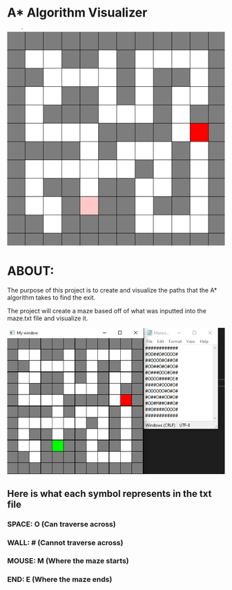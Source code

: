 # A* Algorithm Visualizer

![GIF of A* algorithm finding exit in maze](images/A_Star_Algorithm.gif)

# ABOUT:

The purpose of this project is to create and visualize the paths that the A* algorithm takes to find the exit.

The project will create a maze based off of what was inputted into the maze.txt file and visualize it.

![txt file creating a maze](images/mazeprogram.png)


## Here is what each symbol represents in the txt file

### SPACE: O (Can traverse across)
### WALL: # (Cannot traverse across)
### MOUSE: M (Where the maze starts)
### END: E (Where the maze ends)
